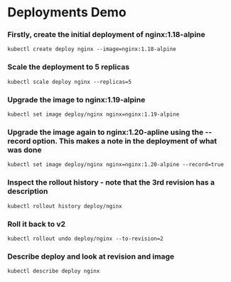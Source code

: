 # Deployments Demo

### Firstly, create the initial deployment of nginx:1.18-alpine

```kubectl create deploy nginx --image=nginx:1.18-alpine```

### Scale the deployment to 5 replicas

```kubectl scale deploy nginx --replicas=5```

### Upgrade the image to nginx:1.19-alpine

```kubectl set image deploy/nginx nginx=nginx:1.19-alpine```

### Upgrade the image again to nginx:1.20-apline using the --record option. This makes a note in the deployment of what was done

```kubectl set image deploy/nginx nginx=nginx:1.20-alpine --record=true```


### Inspect the rollout history - note that the 3rd revision has a description

```kubectl rollout history deploy/nginx```

### Roll it back to v2

```kubectl rollout undo deploy/nginx --to-revision=2```

### Describe deploy and look at revision and image

```kubectl describe deploy nginx```
